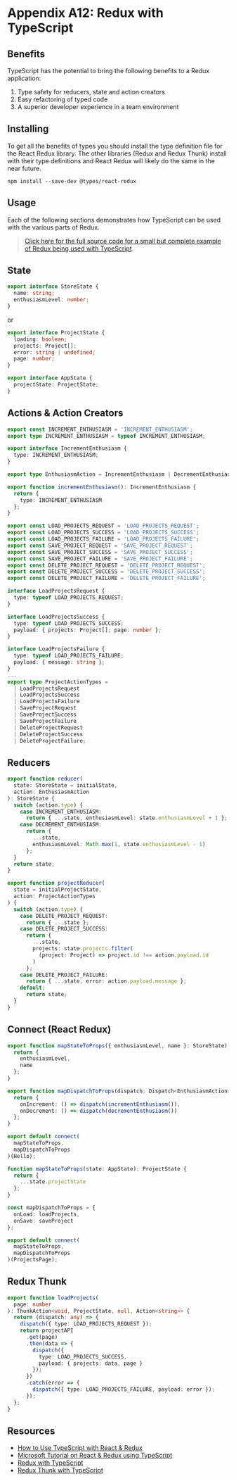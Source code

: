 # Appendix A12: Redux with TypeScript

## Benefits
TypeScript has the potential to bring the following benefits to a Redux application:

1. Type safety for reducers, state and action creators
1. Easy refactoring of typed code
1. A superior developer experience in a team environment


## Installing
To get all the benefits of types you should install the type definition file for the React Redux library.  The other libraries (Redux and Redux Thunk) install with their type definitions and React Redux will likely do the same in the near future.
```
npm install --save-dev @types/react-redux
```

## Usage

Each of the following sections demonstrates how TypeScript can be used with the various parts of Redux.
> [Click here for  the full source code for a small but complete example of Redux being used with TypeScript](https://github.com/craigmckeachie/r16_hello-redux).

## State

```ts
export interface StoreState {
  name: string;
  enthusiasmLevel: number;
}
```

or

```ts
export interface ProjectState {
  loading: boolean;
  projects: Project[];
  error: string | undefined;
  page: number;
}

export interface AppState {
  projectState: ProjectState;
}
```

## Actions & Action Creators

```ts
export const INCREMENT_ENTHUSIASM = 'INCREMENT_ENTHUSIASM';
export type INCREMENT_ENTHUSIASM = typeof INCREMENT_ENTHUSIASM;

export interface IncrementEnthusiasm {
  type: INCREMENT_ENTHUSIASM;
}

export type EnthusiasmAction = IncrementEnthusiasm | DecrementEnthusiasm;

export function incrementEnthusiasm(): IncrementEnthusiasm {
  return {
    type: INCREMENT_ENTHUSIASM
  };
}

```

```ts
export const LOAD_PROJECTS_REQUEST = 'LOAD_PROJECTS_REQUEST';
export const LOAD_PROJECTS_SUCCESS = 'LOAD_PROJECTS_SUCCESS';
export const LOAD_PROJECTS_FAILURE = 'LOAD_PROJECTS_FAILURE';
export const SAVE_PROJECT_REQUEST = 'SAVE_PROJECT_REQUEST';
export const SAVE_PROJECT_SUCCESS = 'SAVE_PROJECT_SUCCESS';
export const SAVE_PROJECT_FAILURE = 'SAVE_PROJECT_FAILURE';
export const DELETE_PROJECT_REQUEST = 'DELETE_PROJECT_REQUEST';
export const DELETE_PROJECT_SUCCESS = 'DELETE_PROJECT_SUCCESS';
export const DELETE_PROJECT_FAILURE = 'DELETE_PROJECT_FAILURE';

interface LoadProjectsRequest {
  type: typeof LOAD_PROJECTS_REQUEST;
}

interface LoadProjectsSuccess {
  type: typeof LOAD_PROJECTS_SUCCESS;
  payload: { projects: Project[]; page: number };
}

interface LoadProjectsFailure {
  type: typeof LOAD_PROJECTS_FAILURE;
  payload: { message: string };
}
...
export type ProjectActionTypes =
  | LoadProjectsRequest
  | LoadProjectsSuccess
  | LoadProjectsFailure
  | SaveProjectRequest
  | SaveProjectSuccess
  | SaveProjectFailure
  | DeleteProjectRequest
  | DeleteProjectSuccess
  | DeleteProjectFailure;


```


## Reducers

```ts
export function reducer(
  state: StoreState = initialState,
  action: EnthusiasmAction
): StoreState {
  switch (action.type) {
    case INCREMENT_ENTHUSIASM:
      return { ...state, enthusiasmLevel: state.enthusiasmLevel + 1 };
    case DECREMENT_ENTHUSIASM:
      return {
        ...state,
        enthusiasmLevel: Math.max(1, state.enthusiasmLevel - 1)
      };
  }
  return state;
}
```

```ts
export function projectReducer(
  state = initialProjectState,
  action: ProjectActionTypes
) {
  switch (action.type) {
    case DELETE_PROJECT_REQUEST:
      return { ...state };
    case DELETE_PROJECT_SUCCESS:
      return {
        ...state,
        projects: state.projects.filter(
          (project: Project) => project.id !== action.payload.id
        )
      };
    case DELETE_PROJECT_FAILURE:
      return { ...state, error: action.payload.message };
    default:
      return state;
  }
}


```

## Connect (React Redux)

```ts
export function mapStateToProps({ enthusiasmLevel, name }: StoreState) {
  return {
    enthusiasmLevel,
    name
  };
}

export function mapDispatchToProps(dispatch: Dispatch<EnthusiasmAction>) {
  return {
    onIncrement: () => dispatch(incrementEnthusiasm()),
    onDecrement: () => dispatch(decrementEnthusiasm())
  };
}

export default connect(
  mapStateToProps,
  mapDispatchToProps
)(Hello);
```

```ts
function mapStateToProps(state: AppState): ProjectState {
  return {
    ...state.projectState
  };
}

const mapDispatchToProps = {
  onLoad: loadProjects,
  onSave: saveProject
};

export default connect(
  mapStateToProps,
  mapDispatchToProps
)(ProjectsPage);
```

## Redux Thunk

```ts
export function loadProjects(
  page: number
): ThunkAction<void, ProjectState, null, Action<string>> {
  return (dispatch: any) => {
    dispatch({ type: LOAD_PROJECTS_REQUEST });
    return projectAPI
      .get(page)
      .then(data => {
        dispatch({
          type: LOAD_PROJECTS_SUCCESS,
          payload: { projects: data, page }
        });
      })
      .catch(error => {
        dispatch({ type: LOAD_PROJECTS_FAILURE, payload: error });
      });
  };
}
```


## Resources

- [How to Use TypeScript with React & Redux](https://medium.com/@rossbulat/how-to-use-typescript-with-react-and-redux-a118b1e02b76)
- [Microsoft Tutorial on React & Redux using TypeScript](https://github.com/Microsoft/TypeScript-React-Starter#typescript-react-starter)
- [Redux with TypeScript](https://redux.js.org/recipes/usage-with-typescript)
- [Redux Thunk with TypeScript](https://redux.js.org/recipes/usage-with-typescript#usage-with-redux-thunk)

